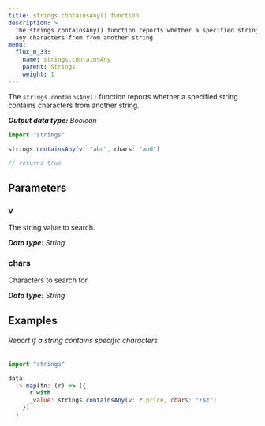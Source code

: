 ```yaml
---
title: strings.containsAny() function
description: >
  The strings.containsAny() function reports whether a specified string contains
  any characters from from another string.
menu:
  flux_0_33:
    name: strings.containsAny
    parent: Strings
    weight: 1
---
```


The `strings.containsAny()` function reports whether a specified string contains
characters from another string.

_**Output data type:** Boolean_

```js
import "strings"

strings.containsAny(v: "abc", chars: "and")

// returns true
```

## Parameters

### v
The string value to search.

_**Data type:** String_

### chars
Characters to search for.

_**Data type:** String_

## Examples

###### Report if a string contains specific characters
```js
import "strings"

data
  |> map(fn: (r) => ({
      r with
      _value: strings.containsAny(v: r.price, chars: "£$¢")
    })
  )
```
